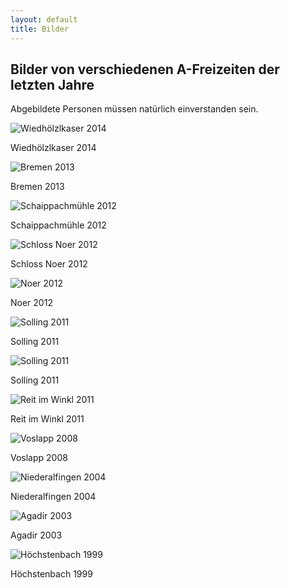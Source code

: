 ```yaml
---
layout: default
title: Bilder
---
```

## Bilder von verschiedenen A-Freizeiten der letzten Jahre

Abgebildete Personen müssen natürlich einverstanden sein.

![Wiedhölzlkaser 2014](/images/Wiedhölzlkaser2014.jpeg)

Wiedhölzlkaser 2014

![Bremen 2013](/images/Bremen2013.jpeg)

Bremen 2013

![Schaippachmühle 2012](/images/Schaippachmühle2012.jpeg)

Schaippachmühle 2012

![Schloss Noer 2012](/images/SchlossNoer2012.jpeg)

Schloss Noer 2012

![Noer 2012](/images/Noer2012.jpeg)

Noer 2012

![Solling 2011](/images/Solling2011-1.jpeg)

Solling 2011

![Solling 2011](/images/Solling2011-2.jpeg)

Solling 2011

![Reit im Winkl 2011](/images/ReitimWinkl2011.jpeg)

Reit im Winkl 2011

![Voslapp 2008](/images/Voslapp2008.jpeg)

Voslapp 2008

![Niederalfingen 2004](/images/Niederalfingen2004.jpeg)

Niederalfingen 2004

![Agadir 2003](/images/Agadir2003.jpeg)

Agadir 2003

![Höchstenbach 1999](/images/Höchstenbach1999.jpeg)

Höchstenbach 1999
